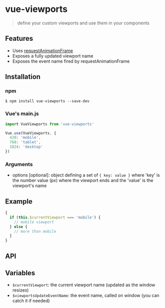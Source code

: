 # vue-viewports

> define your custom viewports and use them in your components

## Features

- Uses [requestAnimationFrame](https://developer.mozilla.org/en-US/docs/Web/API/window/requestAnimationFrame)
- Exposes a fully updated viewport name
- Exposes the event name fired by requestAnimationFrame

## Installation

### npm
```
$ npm install vue-viewports --save-dev
```

### Vue's main.js
```js
import VueViewports from 'vue-viewports'

Vue.use(VueViewports, {
  420: 'mobile',
  768: 'tablet',
  1024: 'desktop'
})
```
### Arguments
- options [optional]: object defining a set of `{ key: value }` where 'key' is the number value (px) where the viewport ends and the 'value' is the viewport's name

## Example
```js
{
  if (this.$currentViewport === 'mobile') {
    // mobile viewport
  } else {
    // more than mobile
  }
}
```

## API

## Variables
- `$currentViewport`: the current viewport name (updated as the window resizes)
- `$viewportsUpdateEventName`: the event name, called on window (you can catch it if needed)
